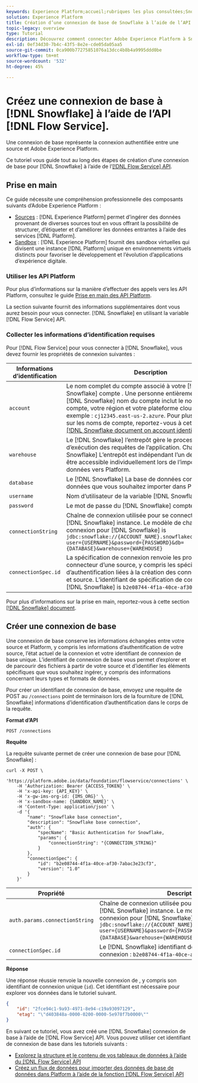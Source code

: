 ```yaml
---
keywords: Experience Platform;accueil;rubriques les plus consultées;Snowflake;snowflake
solution: Experience Platform
title: Création d’une connexion de base de Snowflake à l’aide de l’API Flow Service
topic-legacy: overview
type: Tutorial
description: Découvrez comment connecter Adobe Experience Platform à Snowflake à l’aide de l’API Flow Service.
exl-id: 0ef34d30-7b4c-43f5-8e2e-cde05da05aa5
source-git-commit: 0ca900b77275851076a13dcc4b8b4a9995ddd0be
workflow-type: tm+mt
source-wordcount: '532'
ht-degree: 45%

---
```


# Créez une connexion de base à [!DNL Snowflake] à l’aide de l’API [!DNL Flow Service].

Une connexion de base représente la connexion authentifiée entre une source et Adobe Experience Platform.

Ce tutoriel vous guide tout au long des étapes de création dʼune connexion de base pour [!DNL Snowflake] à l’aide de l’[[!DNL Flow Service] API](https://www.adobe.io/experience-platform-apis/references/flow-service/).

## Prise en main

Ce guide nécessite une compréhension professionnelle des composants suivants d’Adobe Experience Platform :

* [Sources](../../../../home.md) : [!DNL Experience Platform] permet d’ingérer des données provenant de diverses sources tout en vous offrant la possibilité de structurer, d’étiqueter et d’améliorer les données entrantes à l’aide des services [!DNL Platform].
* [Sandbox](../../../../../sandboxes/home.md) : [!DNL Experience Platform] fournit des sandbox virtuelles qui divisent une instance [!DNL Platform] unique en environnements virtuels distincts pour favoriser le développement et l’évolution d’applications d’expérience digitale.

### Utiliser les API Platform

Pour plus d’informations sur la manière d’effectuer des appels vers les API Platform, consultez le guide [Prise en main des API Platform](../../../../../landing/api-guide.md).

La section suivante fournit des informations supplémentaires dont vous aurez besoin pour vous connecter. [!DNL Snowflake] en utilisant la variable [!DNL Flow Service] API.

### Collecter les informations d’identification requises

Pour [!DNL Flow Service] pour vous connecter à [!DNL Snowflake], vous devez fournir les propriétés de connexion suivantes :

| Informations d’identification | Description |
| --- | --- |
| `account` | Le nom complet du compte associé à votre [!DNL Snowflake] compte . Une personne entièrement qualifiée [!DNL Snowflake] nom du compte inclut le nom de votre compte, votre région et votre plateforme cloud. Par exemple : `cj12345.east-us-2.azure`. Pour plus d&#39;informations sur les noms de compte, reportez-vous à cette section [[!DNL Snowflake document on account identifiers]](https://docs.snowflake.com/en/user-guide/admin-account-identifier.html). |
| `warehouse` | Le [!DNL Snowflake] l’entrepôt gère le processus d’exécution des requêtes de l’application. Chaque [!DNL Snowflake] L’entrepôt est indépendant l’un de l’autre et doit être accessible individuellement lors de l’importation de données vers Platform. |
| `database` | Le [!DNL Snowflake] La base de données contient les données que vous souhaitez importer dans Platform. |
| `username` | Nom d’utilisateur de la variable [!DNL Snowflake] compte . |
| `password` | Le mot de passe du [!DNL Snowflake] compte utilisateur. |
| `connectionString` | Chaîne de connexion utilisée pour se connecter à votre [!DNL Snowflake] instance. Le modèle de chaîne de connexion pour [!DNL Snowflake] is `jdbc:snowflake://{ACCOUNT_NAME}.snowflakecomputing.com/?user={USERNAME}&password={PASSWORD}&db={DATABASE}&warehouse={WAREHOUSE}` |
| `connectionSpec.id` | La spécification de connexion renvoie les propriétés du connecteur d’une source, y compris les spécifications d’authentification liées à la création des connexions de base et source. L’identifiant de spécification de connexion pour [!DNL Snowflake] is `b2e08744-4f1a-40ce-af30-7abac3e23cf3`. |

Pour plus d’informations sur la prise en main, reportez-vous à cette section [[!DNL Snowflake] document](https://docs.snowflake.com/en/user-guide/key-pair-auth.html).

## Créer une connexion de base

Une connexion de base conserve les informations échangées entre votre source et Platform, y compris les informations d’authentification de votre source, l’état actuel de la connexion et votre identifiant de connexion de base unique. L’identifiant de connexion de base vous permet d’explorer et de parcourir des fichiers à partir de votre source et d’identifier les éléments spécifiques que vous souhaitez ingérer, y compris des informations concernant leurs types et formats de données.

Pour créer un identifiant de connexion de base, envoyez une requête de POST au `/connections` point de terminaison lors de la fourniture de [!DNL Snowflake] informations d’identification d’authentification dans le corps de la requête.

**Format d’API**

```https
POST /connections
```

**Requête**

La requête suivante permet de créer une connexion de base pour [!DNL Snowflake] :

```shell
curl -X POST \
    'https://platform.adobe.io/data/foundation/flowservice/connections' \
    -H 'Authorization: Bearer {ACCESS_TOKEN}' \
    -H 'x-api-key: {API_KEY}' \
    -H 'x-gw-ims-org-id: {IMS_ORG}' \
    -H 'x-sandbox-name: {SANDBOX_NAME}' \
    -H 'Content-Type: application/json' \
    -d '{
        "name": "Snowflake base connection",
        "description": "Snowflake base connection",
        "auth": {
            "specName": "Basic Authentication for Snowflake,
            "params": {
                "connectionString": "{CONNECTION_STRING}"
            }
        },
        "connectionSpec": {
            "id": "b2e08744-4f1a-40ce-af30-7abac3e23cf3",
            "version": "1.0"
        }
    }'
```

| Propriété | Description |
| -------- | ----------- |
| `auth.params.connectionString` | Chaîne de connexion utilisée pour se connecter à votre [!DNL Snowflake] instance. Le modèle de chaîne de connexion pour [!DNL Snowflake] is `jdbc:snowflake://{ACCOUNT_NAME}.snowflakecomputing.com/?user={USERNAME}&password={PASSWORD}&db={DATABASE}&warehouse={WAREHOUSE}`. |
| `connectionSpec.id` | Le [!DNL Snowflake] identifiant de spécification de connexion : `b2e08744-4f1a-40ce-af30-7abac3e23cf3`. |

**Réponse**

Une réponse réussie renvoie la nouvelle connexion de , y compris son identifiant de connexion unique (`id`). Cet identifiant est nécessaire pour explorer vos données dans le tutoriel suivant.

```json
{
    "id": "2fce94c1-9a93-4971-8e94-c19a93097129",
    "etag": "\"d403848a-0000-0200-0000-5e978f7b0000\""
}
```

En suivant ce tutoriel, vous avez créé une [!DNL Snowflake] connexion de base à l’aide de [!DNL Flow Service] API. Vous pouvez utiliser cet identifiant de connexion de base dans les tutoriels suivants :

* [Explorez la structure et le contenu de vos tableaux de données à l’aide du [!DNL Flow Service] API](../../explore/tabular.md)
* [Créez un flux de données pour importer des données de base de données dans Platform à l’aide de la fonction [!DNL Flow Service] API](../../collect/database-nosql.md)
